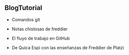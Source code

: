 ## BlogTutorial

* Comandos git 

* Notas chistosas de freddier

* El fluyo de trabajo en GitHub

* De Quica Espi con las enseñanzas de Freddier de Platzi
